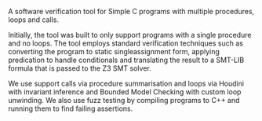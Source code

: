A software verification tool for Simple C programs with multiple procedures, loops and calls.

Initially, the tool was built to only support programs with a single procedure and no loops. The tool employs standard verification techniques such as converting the program to static singleassignment form, applying predication to handle conditionals and translating the result to a SMT-LIB formula that is passed to the Z3 SMT solver.

We use support calls via procedure summarisation and loops via Houdini with invariant inference and Bounded Model Checking with custom loop unwinding. We also use fuzz testing by compiling programs to C++ and running them to find failing assertions.

